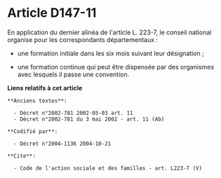# Article D147-11

En application du dernier alinéa de l'article L. 223-7, le conseil national organise pour les correspondants départementaux :

- une formation initiale dans les six mois suivant leur désignation ;

- une formation continue qui peut être dispensée par des organismes avec lesquels il passe une convention.

**Liens relatifs à cet article**

	**Anciens textes**:

	  - Décret n°2002-781 2002-05-03 art. 11
	  - Décret n°2002-781 du 3 mai 2002 - art. 11 (Ab)

	**Codifié par**:

	  - Décret n°2004-1136 2004-10-21

	**Cite**:

	  - Code de l'action sociale et des familles - art. L223-7 (V)
